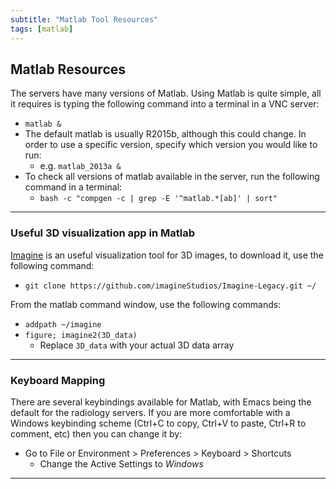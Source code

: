 ```yaml
---
subtitle: "Matlab Tool Resources"
tags: [matlab]
---
```


## Matlab Resources

The servers have many versions of Matlab. Using Matlab is quite simple, all it requires is typing the following command into a terminal in a VNC server:

- `matlab &`
- The default matlab is usually R2015b, although this could change. In order to use a specific version, specify which version you would like to run:
  - e.g. `matlab_2013a &`
- To check all versions of matlab available in the server, run the following command in a terminal:
  - `bash -c "compgen -c | grep -E '^matlab.*[ab]' | sort"`

---

### Useful 3D visualization app in Matlab

[Imagine] is an useful visualization tool for 3D images, to download it, use the following command:

- `git clone https://github.com/imagineStudios/Imagine-Legacy.git ~/`

From the matlab command window, use the following commands:

- `addpath ~/imagine`
- `figure; imagine2(3D_data)`
  - Replace `3D_data` with your actual 3D data array

---

### Keyboard Mapping

There are several keybindings available for Matlab, with Emacs being the default for the radiology servers. If you are more comfortable with a Windows keybinding scheme (Ctrl+C to copy, Ctrl+V to paste, Ctrl+R to comment, etc) then you can change it by:

- Go to File or Environment > Preferences > Keyboard > Shortcuts
  - Change the Active Settings to *Windows*

---

<!-- Links -->
[imagine]: https://github.com/imagineStudios/Imagine-Legacy